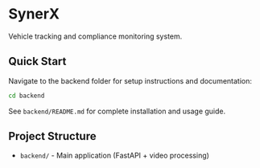 # SynerX

Vehicle tracking and compliance monitoring system.

## Quick Start

Navigate to the backend folder for setup instructions and documentation:

```bash
cd backend
```

See `backend/README.md` for complete installation and usage guide.

## Project Structure

- `backend/` - Main application (FastAPI + video processing)
